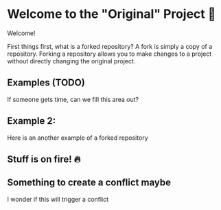 # Welcome to the "Original" Project 🎉

Welcome!

First things first, what is a forked repository? A fork is simply a copy of a repository. Forking a repository allows you to make changes to a project without directly changing the original project.

## Examples (TODO)

If someone gets time, can we fill this area out?

## Example 2:

Here is an another example of a forked repository

## Stuff is on fire! 🔥

## Something to create a conflict maybe

I wonder if this will trigger a conflict
